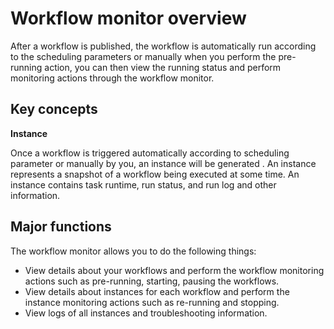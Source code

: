 # Workflow monitor overview

After a workflow is published, the workflow is automatically run according to the scheduling parameters or manually when you perform the pre-running action, you can then view the running status and perform monitoring actions through the workflow monitor.

## Key concepts

**Instance**

Once a workflow is triggered automatically according to scheduling parameter or manually by you, an instance will be generated . An instance represents a snapshot of a workflow being executed at some time. An instance contains task runtime, run status, and run log and other information.


## Major functions

The workflow monitor allows you to do the following things:
- View details about your workflows and perform the workflow monitoring actions such as pre-running, starting, pausing the workflows.
- View details about instances for each workflow and perform the instance monitoring actions such as re-running and stopping.
- View logs of all instances and troubleshooting information.
